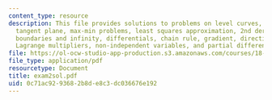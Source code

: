 ```yaml
---
content_type: resource
description: This file provides solutions to problems on level curves, partial derivatives,
  tangent plane, max-min problems, least squares approximation, 2nd derivative test,
  boundaries and infinity, differentials, chain rule, gradient, directional derivative,
  Lagrange multipliers, non-independent variables, and partial differential equations.
file: https://ol-ocw-studio-app-production.s3.amazonaws.com/courses/18-02-multivariable-calculus-spring-2006/0c71ac9293682b8de8c3dc036676e192_exam2sol.pdf
file_type: application/pdf
resourcetype: Document
title: exam2sol.pdf
uid: 0c71ac92-9368-2b8d-e8c3-dc036676e192
---
```

